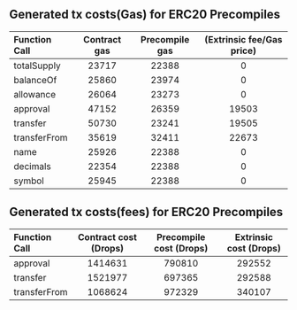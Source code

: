 ## Generated tx costs(Gas) for ERC20 Precompiles

| Function Call | Contract gas | Precompile gas | (Extrinsic fee/Gas price) |
|:--------------|:------------:|:--------------:|:-------------------------:|
| totalSupply   |    23717     |     22388      |             0             |
| balanceOf     |    25860     |     23974      |             0             |
| allowance     |    26064     |     23273      |             0             |
| approval      |    47152     |     26359      |           19503           |
| transfer      |    50730     |     23241      |           19505           |
| transferFrom  |    35619     |     32411      |           22673           |
| name          |    25926     |     22388      |             0             |
| decimals      |    22354     |     22388      |             0             |
| symbol        |    25945     |     22388      |             0             |


## Generated tx costs(fees) for ERC20 Precompiles

| Function Call | Contract cost (Drops) | Precompile cost (Drops) | Extrinsic cost (Drops) |
|:--------------|:---------------------:|:-----------------------:|:----------------------:|
| approval      |        1414631        |         790810          |         292552         |
| transfer      |        1521977        |         697365          |         292588         |
| transferFrom  |        1068624        |         972329          |         340107         |
